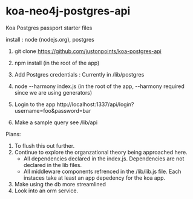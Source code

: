 # koa-neo4j-postgres-api
Koa Postgres passport starter files

install : node (nodejs.org), postgres

1. git clone https://github.com/justonpoints/koa-postgres-api
2. npm install (in the root of the app)
3. Add Postgres credentials : Currently in /lib/postgres
4. node --harmony index.js (in the root of the app, --harmony required since we are using generators)

5. Login to the app
http://localhost:1337/api/login?username=foo&password=bar 

6. Make a sample query
see /lib/api

Plans: 

1. To flush this out further.
2. Continue to explore the organzational theory being approached here.
	- All dependencies declared in the index.js. Dependencies are not declared in the lib files.
	- All middleware components refrenced in the /lib/lib.js file. Each instaces take at least an app depedency for the koa app.
3. Make using the db more streamlined
4. Look into an orm service.
